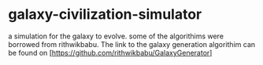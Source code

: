 # galaxy-civilization-simulator

a simulation for the galaxy to evolve. 
some of the algorithims were borrowed from rithwikbabu. The link to the galaxy generation algorithim can be found on [https://github.com/rithwikbabu/GalaxyGenerator]
